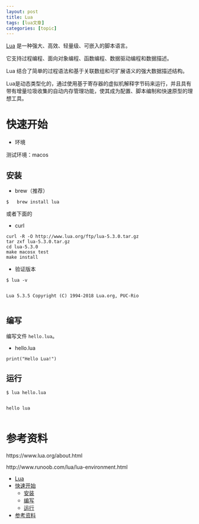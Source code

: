 ```yaml
---
layout: post
title: Lua 
tags: [lua文章]
categories: [topic]
---
```

<p><a href="https://www.lua.org/about.html">Lua</a> 是一种强大、高效、轻量级、可嵌入的脚本语言。</p>

<p>它支持过程编程、面向对象编程、函数编程、数据驱动编程和数据描述。</p>

<p>Lua 结合了简单的过程语法和基于关联数组和可扩展语义的强大数据描述结构。</p>

<p>Lua是动态类型化的，通过使用基于寄存器的虚拟机解释字节码来运行，并且具有带有增量垃圾收集的自动内存管理功能，使其成为配置、脚本编制和快速原型的理想工具。</p>

<h1 id="快速开始">快速开始</h1>

<ul>
  <li>环境</li>
</ul>

<p>测试环境：macos</p>

<h2 id="安装">安装</h2>

<ul>
  <li>brew（推荐）</li>
</ul>

<div class="highlighter-rouge"><div class="highlight"><pre class="highlight"><code>$   brew install lua
</code></pre></div></div>

<p>或者下面的</p>

<ul>
  <li>curl</li>
</ul>

<div class="highlighter-rouge"><div class="highlight"><pre class="highlight"><code>curl -R -O http://www.lua.org/ftp/lua-5.3.0.tar.gz
tar zxf lua-5.3.0.tar.gz
cd lua-5.3.0
make macosx test
make install
</code></pre></div></div>

<ul>
  <li>验证版本</li>
</ul>

<div class="highlighter-rouge"><div class="highlight"><pre class="highlight"><code>$ lua -v

Lua 5.3.5  Copyright (C) 1994-2018 Lua.org, PUC-Rio
</code></pre></div></div>

<h2 id="编写">编写</h2>

<p>编写文件 <code class="highlighter-rouge">hello.lua</code>。</p>

<ul>
  <li>hello.lua</li>
</ul>

<div class="highlighter-rouge"><div class="highlight"><pre class="highlight"><code>print(&#34;Hello Lua!&#34;)
</code></pre></div></div>

<h2 id="运行">运行</h2>

<div class="highlighter-rouge"><div class="highlight"><pre class="highlight"><code>$ lua hello.lua 

hello lua
</code></pre></div></div>

<h1 id="参考资料">参考资料</h1>

<p>https://www.lua.org/about.html</p>

<p>http://www.runoob.com/lua/lua-environment.html</p>

<ul id="markdown-toc">
  <li><a href="#lua" id="markdown-toc-lua">Lua</a></li>
  <li><a href="#快速开始" id="markdown-toc-快速开始">快速开始</a>    <ul>
      <li><a href="#安装" id="markdown-toc-安装">安装</a></li>
      <li><a href="#编写" id="markdown-toc-编写">编写</a></li>
      <li><a href="#运行" id="markdown-toc-运行">运行</a></li>
    </ul>
  </li>
  <li><a href="#参考资料" id="markdown-toc-参考资料">参考资料</a></li>
</ul>